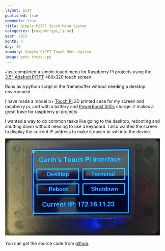 ```yaml
---
layout: post
published: true
comments: true
title: Simple PiTFT Touch Menu System
categories: [raspberrypi,linux]
year: 2015
month: 4
day: 16
summary: Simple PiTFT Touch Menu System
image: post_three.jpg
---
```


Just completed a simple touch menu for Raspberry Pi projects using the [3.5" Adafruit PiTFT](http://www.adafruit.com/products/2097) 480x320 touch screen.

Runs as a python script in the framebuffer without needing a desktop environment.

I have made a model b+ [Touch Pi](https://learn.adafruit.com/touch-pi-portable-raspberry-pi) 3D printed case for my screen and raspberry pi, and with a battery and [PowerBoost 500c](https://www.adafruit.com/product/1944) charger it makes a great base for raspberry pi projects.

I wanted a way to do common tasks like going to the desktop, rebooting and shutting down without needing to use a keyboard.  I also wanted the screen to display the current IP address to make it easier to ssh into the device.

![Touch Pi Menu](/assets/img/touchpi/menu_touchpi.jpg "Touch Pi Menu")

You can get the source code from [github](https://github.com/garthvh/pitftmenu).
